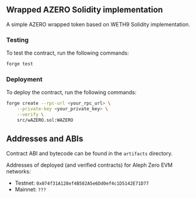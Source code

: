 ## Wrapped AZERO Solidity implementation

A simple AZERO wrapped token based on WETH9 Solidity implementation.

### Testing

To test the contract, run the following commands:

```bash
forge test
```

### Deployment

To deploy the contract, run the following commands:

```bash
forge create --rpc-url <your_rpc_url> \
    --private-key <your_private_key> \
    --verify \
    src/wAZERO.sol:WAZERO
```

## Addresses and ABIs

Contract ABI and bytecode can be found in the `artifacts` directory.

Addresses of deployed (and verified contracts) for Aleph Zero EVM networks:

- Testnet: `0x074f31A128ef4B582A5e6Dd0ef4c1D5142E71D77`
- Mainnet: `???`



